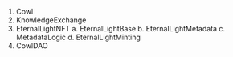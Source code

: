 1. Cowl
2. KnowledgeExchange
3. EternalLightNFT
   a. EternalLightBase
   b. EternalLightMetadata
   c. MetadataLogic
   d. EternalLightMinting
4. CowlDAO

